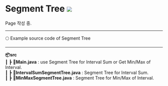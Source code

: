 # Segment Tree <img src = "https://img.shields.io/badge/JAVA-007396?style=for-the-badge&logo=java&logoColor=white">

Page 작성 중.

---------

:full_moon: Example source code of Segment Tree

---------

**📦src**   
 ┃ ┣ **📜Main.java** : use Segment Tree for Interval Sum or Get Min/Max of Interval.  
 ┃ ┣ **📜IntervalSumSegmentTree.java** : Segment Tree for Interval Sum.  
 ┃ ┣ **📜MinMaxSegmentTree.java** : Segment Tree for Min/Max of Interval.
